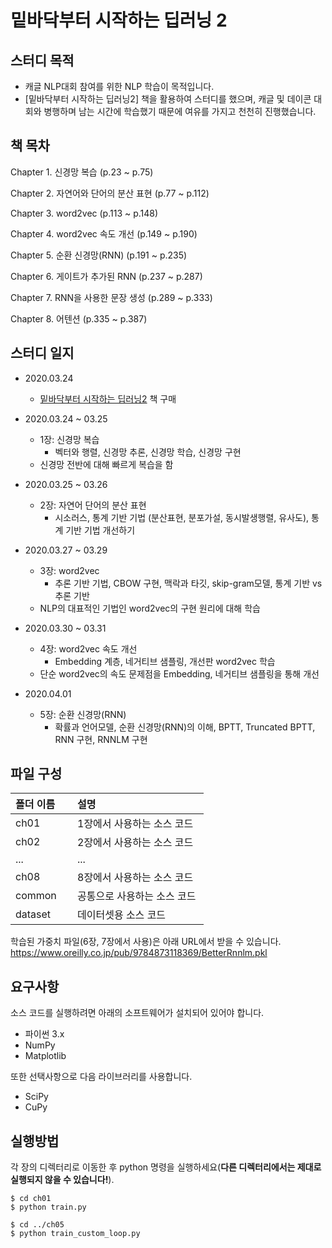 밑바닥부터 시작하는 딥러닝 2
==========================

## 스터디 목적

- 캐글 NLP대회 참여를 위한 NLP 학습이 목적입니다.
- [밑바닥부터 시작하는 딥러닝2] 책을 활용하여 스터디를 했으며, 캐글 및 데이콘 대회와 병행하며 남는 시간에 학습했기 때문에 여유를 가지고 천천히 진행했습니다.


## 책 목차

Chapter 1. 신경망 복습 (p.23 ~ p.75)

Chapter 2. 자연어와 단어의 분산 표현 (p.77 ~ p.112)

Chapter 3. word2vec (p.113 ~ p.148)

Chapter 4. word2vec 속도 개선 (p.149 ~ p.190)

Chapter 5. 순환 신경망(RNN) (p.191 ~ p.235)

Chapter 6. 게이트가 추가된 RNN (p.237 ~ p.287)

Chapter 7. RNN을 사용한 문장 생성 (p.289 ~ p.333)

Chapter 8. 어텐션 (p.335 ~ p.387)

## 스터디 일지

- 2020.03.24
  
  - [밑바닥부터 시작하는 딥러닝2](http://www.yes24.com/Product/Goods/72173703?Acode=101) 책 구매
- 2020.03.24 ~ 03.25
  - 1장: 신경망 복습 
    - 벡터와 행렬, 신경망 추론, 신경망 학습, 신경망 구현
  - 신경망 전반에 대해 빠르게 복습을 함
- 2020.03.25 ~ 03.26
  - 2장: 자연어 단어의 분산 표현 
    - 시소러스, 통계 기반 기법 (분산표현, 분포가설, 동시발생행렬, 유사도), 통계 기반 기법 개선하기
- 2020.03.27 ~ 03.29
  - 3장: word2vec 
    - 추론 기반 기법, CBOW 구현, 맥락과 타깃, skip-gram모델, 통계 기반 vs 추론 기반
  - NLP의 대표적인 기법인 word2vec의 구현 원리에 대해 학습
- 2020.03.30 ~ 03.31
  - 4장: word2vec 속도 개선 
    - Embedding 계층, 네거티브 샘플링, 개선판 word2vec 학습
  - 단순 word2vec의 속도 문제점을 Embedding, 네거티브 샘플링을 통해 개선
- 2020.04.01
  - 5장: 순환 신경망(RNN)
    - 확률과 언어모델, 순환 신경망(RNN)의 이해, BPTT, Truncated BPTT, RNN 구현, RNNLM 구현
  
  

## 파일 구성

|폴더 이름 |설명                         |
|:--        |:--                          |
|ch01       |1장에서 사용하는 소스 코드 |
|ch02       |2장에서 사용하는 소스 코드    |
|...        |...                          |
|ch08       |8장에서 사용하는 소스 코드    |
|common     |공통으로 사용하는 소스 코드  |
|dataset    |데이터셋용 소스 코드 |

학습된 가중치 파일(6장, 7장에서 사용)은 아래 URL에서 받을 수 있습니다.
<https://www.oreilly.co.jp/pub/9784873118369/BetterRnnlm.pkl>

## 요구사항
소스 코드를 실행하려면 아래의 소프트웨어가 설치되어 있어야 합니다.

* 파이썬 3.x
* NumPy
* Matplotlib

또한 선택사항으로 다음 라이브러리를 사용합니다.

* SciPy
* CuPy


## 실행방법

각 장의 디렉터리로 이동한 후 python 명령을 실행하세요(**다른 디렉터리에서는 제대로 실행되지 않을 수 있습니다!**).

```
$ cd ch01
$ python train.py

$ cd ../ch05
$ python train_custom_loop.py
```
